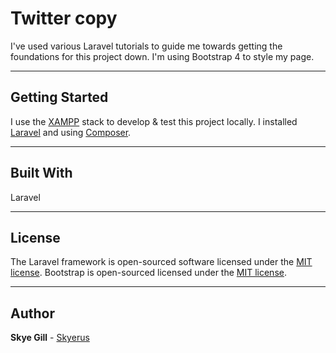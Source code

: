 # Twitter copy

I've used various Laravel tutorials to guide me towards getting the foundations for this project down. I'm using Bootstrap 4 to style my page.

---

## Getting Started

I use the [XAMPP](https://www.apachefriends.org/index.html) stack to develop & test this project locally.
I installed [Laravel](https://laravel.com/) and  using [Composer](https://getcomposer.org/).

---

## Built With

Laravel

---

## License

The Laravel framework is open-sourced software licensed under the [MIT license](https://opensource.org/licenses/MIT).
Bootstrap is open-sourced licensed under the [MIT license](https://opensource.org/licenses/MIT).

---

## Author

**Skye Gill** - [Skyerus](https://github.com/Skyerus)